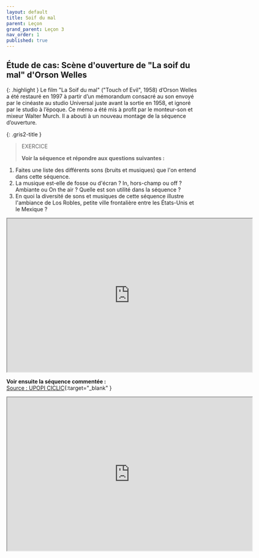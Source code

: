 ```yaml
---
layout: default
title: Soif du mal
parent: Leçon
grand_parent: Leçon 3
nav_order: 1
published: true
---
```

## Étude de cas: Scène d'ouverture de "La soif du mal" d'Orson Welles

{: .highlight }
Le film "La Soif du mal" ("Touch of Evil", 1958) d’Orson Welles a été restauré en 1997 à partir d’un mémorandum consacré au son envoyé par le cinéaste au studio Universal juste avant la sortie en 1958, et ignoré par le studio à l’époque. Ce mémo a été mis à profit par le monteur-son et mixeur Walter Murch. Il a abouti à un nouveau montage de la séquence d’ouverture.

{: .gris2-title }
>EXERCICE
>
>**Voir la séquence et répondre aux questions suivantes :**  
1. Faites une liste des différents sons (bruits et musiques) que l'on entend dans cette séquence.
2. La musique est-elle de fosse ou d'écran ? In, hors-champ ou off ? Ambiante ou On the air ? Quelle
est son utilité dans la séquence ?
3. En quoi la diversité de sons et musiques de cette séquence illustre l'ambiance de Los Robles, petite
ville frontalière entre les États-Unis et le Mexique ?

<iframe src="https://drive.google.com/file/d/1yelRnPcE60kMYFhRDMglfXXQps40ePLm/preview" width="640" height="400" allow="autoplay"></iframe>

**Voir ensuite la séquence commentée :**  
[Source : UPOPI CICLIC](https://upopi.ciclic.fr/analyser/le-cinema-la-loupe/la-soif-du-mal){:target="_blank" }  

<iframe src="https://drive.google.com/file/d/1yfI5ePE3lEUXLppXy0l1eoxGxYxTJezo/preview" width="640" height="400" allow="autoplay"></iframe>